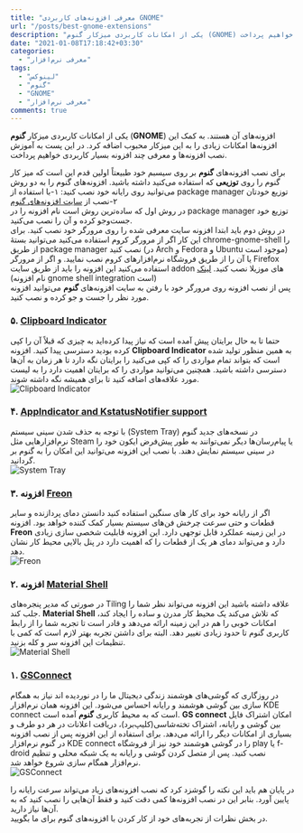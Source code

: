 ```yaml
---
title: "معرفی افزونه‌های کاربردی GNOME"
url: "/posts/best-gnome-extensions"
description: "یکی از امکانات کاربردی میزکار گنوم (GNOME) افزونه‌های آن هستند. به کمک این افزونه‌ها امکانات زیادی را به این میزکار محبوب اضافه کرد. در این پست به آموزش نصب افزونه‌ها و معرفی چند افزونه بسیار کاربردی خواهیم پرداخت."
date: "2021-01-08T17:18:42+03:30"
categories:
  - "معرفی نرم‌افزار"
tags:
  - "لینوکس"
  - "گنوم"
  - "GNOME"
  - "معرفی نرم‌افزار"
comments: true
---
```

یکی از امکانات کاربردی میزکار **گنوم** (**GNOME**) افزونه‌های آن هستند. به کمک این افزونه‌ها امکانات زیادی را به این میزکار محبوب اضافه کرد. در این پست به آموزش نصب افزونه‌ها و معرفی چند افزونه بسیار کاربردی خواهیم پرداخت.
<!--more-->

برای نصب افزونه‌های **گنوم** بر روی سیسبم خود طبیعتاً اولین قدم این است که میز کار گنوم را روی **توزیعی** که استفاده می‌کنید داشته باشید. افزونه‌های گنوم را به دو روش می‌توانید روی رایانه خود نصب کنید: ۱-با استفاده از package manager توزیع خودتان ۲-نصب از [سایت افزونه‌های گنوم](https://extensions.gnome.org)  
در روش اول که ساده‌ترین روش است نام افزونه را در package manager توزیع خود جست‌و‌جو کرده و آن را نصب می‌کنید.  
در روش دوم باید ابتدا افزونه سایت معرفی شده را روی مرورگر خود نصب کنید. برای این کار اگر از مرورگر کروم استفاده می‌کنید می‌توانید بستهٔ chrome-gnome-shell را از طریق package manager نصب کنید (در Arch و Fedora و Ubuntu موجود است) یا آن را از طریق فروشگاه نرم‌افزار‌های کروم نصب نمایید. و اگر از مرورگر Firefox استفاده می‌کنید این افزونه را باید از طریق سایت addon های موزیلا نصب کنید. [لینک](https://addons.mozilla.org/fa/firefox/addon/gnome-shell-integration/) (نام افزونه gnome shell integration است)  
پس از نصب افزونه روی مرورگر خود با رفتن به سایت افزونه‌های **گنوم** می‌توانید افزونه مورد نظر را جست و جو کرده و نصب کنید.  

### ۵. [Clipboard Indicator](https://extensions.gnome.org/extension/779/clipboard-indicator/)
حتما تا به حال برایتان پیش آمده است که نیاز پیدا کرده‌اید به چیزی که قبلاً آن را کپی کرده بودید دسترسی پیدا کنید. افزونه **Clipboard Indicator** به همین منظور تولید شده است که بتواند تمام مواردی را که کپی می‌کنید را برایتان نگه دارد تا هر زمان به آن‌ها دسترسی داشته باشید. همچنین می‌توانید مواردی را که برایتان اهمیت دارد را به لیست مورد علاقه‌های اضافه کنید تا برای همیشه نگه داشته شوند.  
![Clipboard Indicator](/posts/28-dec-20-best-gnome-extensions/clipboard.webp "Clipboard Indicator")


### ۴. [AppIndicator and KstatusNotifier support](https://extensions.gnome.org/extension/615/appindicator-support/)
با توجه به حذف شدن سینی سیستم (System Tray) در نسخه‌های جدید گنوم نرم‌افزار‌هایی مثل Steam یا پیام‌رسان‌ها دیگر نمی‌توانند به طور پیش‌فرض ایکون خود را در سینی سیستم نمایش دهند. با نصب این افزونه می‌توانید این امکان را به گنوم بر گردانید.  
![System Tray](/posts/28-dec-20-best-gnome-extensions/appindicator.webp "System Tray")

### ۳. افزونه [Freon](https://extensions.gnome.org/extension/841/freon/)  
اگر از رایانه خود برای کار های سنگین استفاده کنید دانستن دمای پردازنده و سایر قطعات و حتی سرعت چرخش فن‌های سیستم بسیار کمک کننده خواهد بود. افزونه **Freon** در این زمینه عملکرد قابل توجهی دارد. این افزونه قابلیت شخصی سازی زیادی دارد و می‌تواند دمای هر یک از قطعات را که اهمیت دارد در پنل بالایی محیط کار نشان دهد.  
![Freon](/posts/28-dec-20-best-gnome-extensions/freon.webp "Freon")  

### ۲. افزونه [Material Shell](https://extensions.gnome.org/extension/3357/material-shell/)
در صورتی که مدیر پنجره‌های Tiling علاقه داشته باشید این افزونه می‌تواند نظر شما را جلب کند. **Material Shell** که تلاش می‌کند یک محیط کار مدرن و ساده را ایجاد کند، امکانات خوبی را هم در این زمینه ارائه می‌دهد و قادر است تا تجربه شما را از رابط کاربری گنوم تا حدود زیادی تغییر دهد. البته برای داشتن تجربه بهتر لازم است که کمی با تنظیمات این افزونه سر و کله بزنید.  
![Material Shell](/posts/28-dec-20-best-gnome-extensions/materialshell.webp "Material Shell")


### ۱. [GSConnect](https://extensions.gnome.org/extension/1319/gsconnect/)
در روزگاری که گوشی‌های هوشمند زندگی دیجیتال ما را در نوردیده اند نیاز به همگام سازی بین گوشی هوشمند و رایانه احساس می‌شود. این افزونه همان نرم‌افزار KDE connect است که به محیط کاربری **گنوم** آمده است. **GS connect** امکان اشتراک فایل بین گوشی و رایانه، اشتراک تخته‌شاسی(کلیپ‌برد)، دریافت اعلانات در هر دو طرف و بسیاری از امکانات دیگر را ارائه می‌دهد. برای استفاده از این افزونه پس از نصب افزونه در گنوم نرم‌افزار KDE connect را در گوشی هوشمند خود نیز از فروشگاه play یا f-droid نصب کنید. پس از متصل کردن گوشی و رایانه به یک شبکه محلی و تنظیم نرم‌افزار همگام سازی شروع خواهد شد.  
![GSConnect](/posts/28-dec-20-best-gnome-extensions/gsconnect.webp "GSConnect")


در پایان هم باید این نکته را گوشزد کرد که نصب افزونه‌های زیاد می‌تواند سرعت رایانه را پایین آورد. بنابر این در نصب افزونه‌ها کمی دقت کنید و فقط آن‌هایی را نصب کنید که به آن‌ها نیاز دارید.  
در بخش نظرات از تجربه‌های خود از کار کردن با افزونه‌های گنوم برای ما بگویید.
